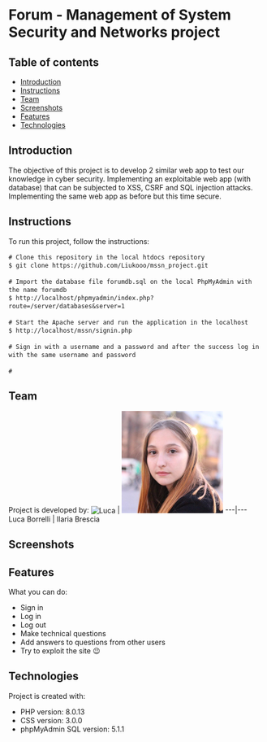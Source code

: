 # Forum - Management of System Security and Networks project

## Table of contents
* [Introduction](#introduction)
* [Instructions](#instructions)
* [Team](#team)
* [Screenshots](#screenshots)
* [Features](#features)
* [Technologies](#technologies)

## Introduction
The objective of this project is to develop 2 similar web app to test our knowledge in cyber security. 
Implementing an exploitable web app (with database) that can be subjected to XSS, CSRF and SQL injection attacks.
Implementing the same web app as before but this time secure.

## Instructions
To run this project, follow the instructions:
```
# Clone this repository in the local htdocs repository
$ git clone https://github.com/Liukooo/mssn_project.git

# Import the database file forumdb.sql on the local PhpMyAdmin with the name forumdb
$ http://localhost/phpmyadmin/index.php?route=/server/databases&server=1

# Start the Apache server and run the application in the localhost
$ http://localhost/mssn/signin.php

# Sign in with a username and a password and after the success log in with the same username and password

# 
```

## Team
Project is developed by:
<a><img alt="Luca" title="Luca Borrelli" src="./img/luca.jpg" width="200"></a> | <a><img alt="Ilaria" title="Ilaria Brescia" src="./img/ila.jpg" width="200"></a>
---|---
Luca Borrelli | Ilaria Brescia

## Screenshots
<!-- ![signup](./img/signup.png)
![login](./img/login.png)
![home](./img/forum.png) 
![answers](./img/answers.png)-->

## Features
What you can do:
* Sign in
* Log in
* Log out
* Make technical questions
* Add answers to questions from other users
* Try to exploit the site :wink:

## Technologies
Project is created with:
* PHP version: 8.0.13
* CSS version: 3.0.0
* phpMyAdmin SQL version: 5.1.1

